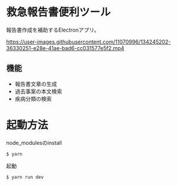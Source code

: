 # 救急報告書便利ツール
報告書作成を補助するElectronアプリ。

https://user-images.githubusercontent.com/11070996/134245202-36330251-e28e-41ae-bad6-cc031577e5f2.mp4

## 機能
- 報告書文章の生成
- 過去事案の本文検索
- 疾病分類の検索

# 起動方法

node_modulesのinstall

```
$ yarn
```

起動

```
$ yarn run dev
```


